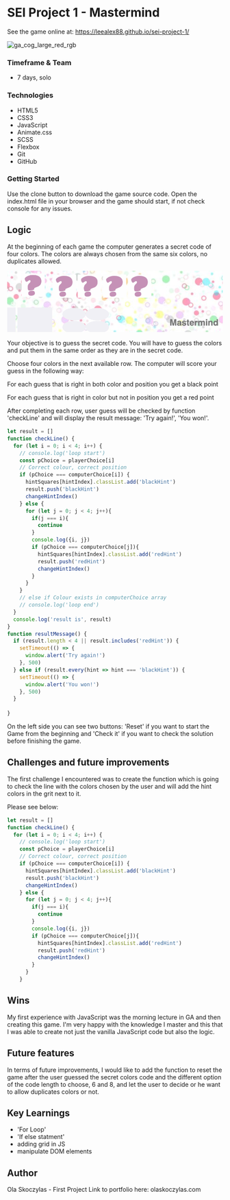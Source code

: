 
# SEI Project 1 - Mastermind
See the game online at: https://leealex88.github.io/sei-project-1/

![ga_cog_large_red_rgb](https://cloud.githubusercontent.com/assets/40461/8183776/469f976e-1432-11e5-8199-6ac91363302b.png)


### Timeframe & Team
- 7 days, solo

### Technologies
 - HTML5
 - CSS3
 - JavaScript
 - Animate.css
 - SCSS
 - Flexbox
 - Git
 - GitHub

### Getting Started

Use the clone button to download the game source code. Open the index.html file in your browser and the game should start, if not check console for any issues.

## Logic

 At the beginning of each game the computer generates a secret code of four colors. The colors are always chosen from the same six colors, no duplicates allowed.

<img src="style/4colors.png" width="900">

 Your objective is to guess the secret code. You will have to guess the colors and put them in the same order as they are in the secret code.

 Choose four colors in the next available row. The computer will score your guess in the following way:

 For each guess that is right in both color and position you get a black point

 For each guess that is right in color but not in position you get a red point

After completing each row, user guess will be checked by function 'checkLine'
and will display the result message: 'Try again!', 'You won!'.

```js
let result = []
function checkLine() {
  for (let i = 0; i < 4; i++) {
    // console.log('loop start')
    const pChoice = playerChoice[i]
    // Correct colour, correct position
    if (pChoice === computerChoice[i]) {
      hintSquares[hintIndex].classList.add('blackHint')
      result.push('blackHint')
      changeHintIndex()
    } else {
      for (let j = 0; j < 4; j++){
        if(j === i){
          continue
        }
        console.log({i, j})
        if (pChoice === computerChoice[j]){
          hintSquares[hintIndex].classList.add('redHint')
          result.push('redHint')
          changeHintIndex()
        }
      }
    }
    // else if Colour exists in computerChoice array
    // console.log('loop end')
  }
  console.log('result is', result)
}
function resultMessage() {
  if (result.length < 4 || result.includes('redHint')) {
    setTimeout(() => {
      window.alert('Try again!')
    }, 500)
  } else if (result.every(hint => hint === 'blackHint')) {
    setTimeout(() => {
      window.alert('You won!')
    }, 500)
  }

}
```

On the left side you can see two buttons: 'Reset' if you want to start the Game from the beginning and 'Check it' if you want to check the solution before finishing the game.

## Challenges and future improvements

The first challenge I encountered was to create the function which is going to check the line with the colors chosen by the user and will add the hint colors in the grit next to it.

Please see below:

```js
let result = []
function checkLine() {
  for (let i = 0; i < 4; i++) {
    // console.log('loop start')
    const pChoice = playerChoice[i]
    // Correct colour, correct position
    if (pChoice === computerChoice[i]) {
      hintSquares[hintIndex].classList.add('blackHint')
      result.push('blackHint')
      changeHintIndex()
    } else {
      for (let j = 0; j < 4; j++){
        if(j === i){
          continue
        }
        console.log({i, j})
        if (pChoice === computerChoice[j]){
          hintSquares[hintIndex].classList.add('redHint')
          result.push('redHint')
          changeHintIndex()
        }
      }
    }
```
## Wins

My first experience with JavaScript was the morning lecture in GA and then creating this game. I'm very happy with the knowledge I master and this that I was able to create not just the vanilla JavaScript code but also the logic.   

## Future features
In terms of future improvements, I would like to add the function to reset the game after the user guessed the secret colors code and the different option of the code length to choose, 6 and 8, and let the user to decide or he want to allow duplicates colors or not.

## Key Learnings

- 'For Loop'
- 'If else statment'
- adding grid in JS
- manipulate DOM elements

## Author

Ola Skoczylas - First Project Link to portfolio here: olaskoczylas.com
